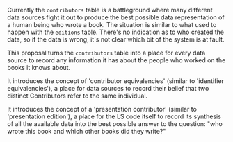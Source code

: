 Currently the `contributors` table is a battleground where many different data sources fight it out to produce the best possible data representation of a human being who wrote a book. The situation is similar to what used to happen with the `editions` table. There's no indication as to who created the data, so if the data is wrong, it's not clear which bit of the system is at fault.

This proposal turns the `contributors` table into a place for every data source to record any information it has about the people who worked on the books it knows about.

It introduces the concept of 'contributor equivalencies' (similar to 'identifier equivalencies'), a place for data sources to record their belief that two distinct Contributors refer to the same individual. 

It introduces the concept of a 'presentation contributor' (similar to 'presentation edition'), a place for the LS code itself to record its synthesis of all the available data into the best possible answer to the question: "who wrote this book and which other books did they write?"